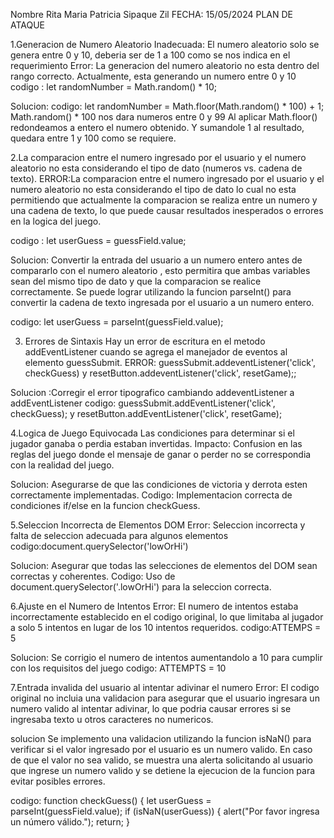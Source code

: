Nombre Rita Maria Patricia Sipaque Zil   FECHA: 15/05/2024
PLAN DE ATAQUE 

1.Generacion de Numero Aleatorio Inadecuada:
El numero aleatorio solo se genera entre 0 y 10, deberia ser de 1 a 100 como se nos indica en el requerimiento
Error: La generacion del numero aleatorio no esta dentro del rango correcto. Actualmente, esta generando un numero entre 0 y 10
codigo : let randomNumber = Math.random() * 10; 

Solucion: 
codigo: let randomNumber = Math.floor(Math.random() * 100) + 1;
Math.random() * 100 nos dara numeros entre 0 y 99
Al aplicar Math.floor() redondeamos a entero el numero obtenido.
Y sumandole 1 al resultado, quedara entre 1 y 100 como se requiere.

2.La comparacion entre el numero ingresado por el usuario y el numero aleatorio no esta considerando el tipo de dato (numeros vs. cadena de texto).
ERROR:La comparacion entre el numero ingresado por el usuario y el numero aleatorio no esta considerando el tipo de dato lo cual no esta permitiendo que actualmente la comparacion se realiza entre un numero y una cadena de texto, lo que puede causar resultados inesperados o errores en la logica del juego.

codigo : let userGuess = guessField.value;

Solucion: Convertir la entrada del usuario a un numero entero antes de compararlo con el numero aleatorio , esto permitira que ambas variables sean del mismo tipo de dato y que la comparacion se realice correctamente. Se puede lograr utilizando la funcion parseInt() para convertir la cadena de texto ingresada por el usuario a un numero entero.

codigo: let userGuess = parseInt(guessField.value);

3. Errores de Sintaxis
Hay un error de escritura en el metodo addEventListener cuando se agrega el manejador de eventos al elemento guessSubmit.
ERROR: guessSubmit.addeventListener('click', checkGuess) y resetButton.addeventListener('click', resetGame);;

Solucion :Corregir el error tipografico cambiando addeventListener a addEventListener
codigo: guessSubmit.addEventListener('click', checkGuess); y resetButton.addEventListener('click', resetGame);

4.Logica de Juego Equivocada
Las condiciones para determinar si el jugador ganaba o perdia estaban invertidas.
Impacto: Confusion en las reglas del juego donde el mensaje de ganar o perder no se correspondia con la realidad del juego.

Solucion: Asegurarse de que las condiciones de victoria y derrota esten correctamente implementadas.
Codigo: Implementacion correcta de condiciones if/else en la funcion checkGuess.

5.Seleccion Incorrecta de Elementos DOM
Error: Seleccion incorrecta y falta de seleccion adecuada para algunos elementos
codigo:document.querySelector('lowOrHi')

Solucion: Asegurar que todas las selecciones de elementos del DOM sean correctas y coherentes.
Codigo: Uso de document.querySelector('.lowOrHi') para la seleccion correcta.

6.Ajuste en el Numero de Intentos
Error: El numero de intentos estaba incorrectamente establecido en el codigo original, lo que limitaba al jugador a solo 5 intentos en lugar de los 10 intentos requeridos.
codigo:ATTEMPS = 5

Solucion: Se corrigio el numero de intentos aumentandolo a 10 para cumplir con los requisitos del juego
codigo: ATTEMPTS = 10

7.Entrada invalida del usuario al intentar adivinar el numero
Error: El codigo original no incluia una validacion para asegurar que el usuario ingresara un numero valido al intentar adivinar, lo que podria causar errores si se ingresaba texto u otros caracteres no numericos.

solucion 
Se implemento una validacion utilizando la funcion isNaN() para verificar si el valor ingresado por el usuario es un numero valido. En caso de que el valor no sea valido, se muestra una alerta solicitando al usuario que ingrese un numero valido y se detiene la ejecucion de la funcion para evitar posibles errores.

codigo:
function checkGuess() {
    let userGuess = parseInt(guessField.value);
    if (isNaN(userGuess)) {
        alert("Por favor ingresa un número válido.");
        return;
    }

